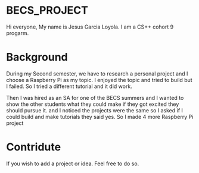 # BECS_PROJECT

Hi everyone, My name is Jesus Garcia Loyola. I am a CS++ cohort 9 progarm. 

# Background
During my Second semester, we have to research a personal project and I choose a Raspberry Pi as my topic. I enjoyed the topic and tried to build but I failed. So I tried a different tutorial and it did work.

Then I was hired as an SA for one of the BECS summers and I wanted to show the other students what they could make if they got excited they should pursue it. and I noticed the projects were the same so I asked if I could build and make tutorials they said yes. So I made 4 more Raspberry Pi project

# Contridute

If you wish to add a project or idea. Feel free to do so. 

